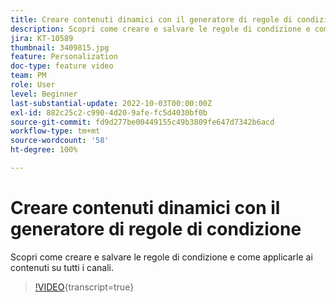 ```yaml
---
title: Creare contenuti dinamici con il generatore di regole di condizione
description: Scopri come creare e salvare le regole di condizione e come applicarle ai contenuti su tutti i canali.
jira: KT-10589
thumbnail: 3409815.jpg
feature: Personalization
doc-type: feature video
team: PM
role: User
level: Beginner
last-substantial-update: 2022-10-03T00:00:00Z
exl-id: 882c25c2-c990-4d20-9afe-fc5d4030bf0b
source-git-commit: fd9d277be00449155c49b3809fe647d7342b6acd
workflow-type: tm+mt
source-wordcount: '58'
ht-degree: 100%

---
```


# Creare contenuti dinamici con il generatore di regole di condizione

Scopri come creare e salvare le regole di condizione e come applicarle ai contenuti su tutti i canali.

>[!VIDEO](https://video.tv.adobe.com/v/3413672?quality=12&learn=on&captions=ita){transcript=true}
